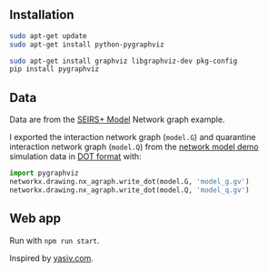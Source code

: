 ## Installation

```sh
sudo apt-get update
sudo apt-get install python-pygraphviz
```

```sh
sudo apt-get install graphviz libgraphviz-dev pkg-config
pip install pygraphviz
```

## Data
Data are from the [SEIRS+ Model](https://github.com/ryansmcgee/seirsplus) Network graph example.

I exported the interaction network graph (`model.G`) and quarantine interaction network graph (`model.Q`) from the [network model demo](https://github.com/ryansmcgee/seirsplus/blob/master/examples/network_model_demo.ipynb) simulation data in [DOT format](https://en.wikipedia.org/wiki/DOT_(graph_description_language)) with:
```py
import pygraphviz
networkx.drawing.nx_agraph.write_dot(model.G, 'model_g.gv')
networkx.drawing.nx_agraph.write_dot(model.Q, 'model_q.gv')
```

## Web app
Run with `npm run start`.

Inspired by [yasiv.com](http://www.yasiv.com/graphs#).
